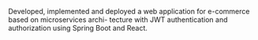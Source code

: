 Developed, implemented and deployed a web application for e-commerce based on microservices archi-
tecture with JWT authentication and authorization using Spring Boot and React.
